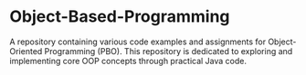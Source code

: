 # Object-Based-Programming

A repository containing various code examples and assignments for Object-Oriented Programming (PBO). This repository is dedicated to exploring and implementing core OOP concepts through practical Java code.
